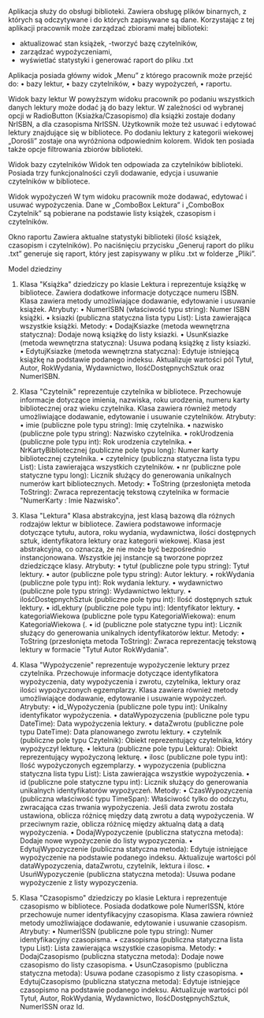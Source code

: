 Aplikacja służy do obsługi biblioteki. Zawiera obsługę plików binarnych, z których są odczytywane i do których zapisywane są dane. Korzystając z tej aplikacji pracownik może zarządzać zbiorami małej biblioteki: 
- aktualizować stan książek, 
-tworzyć bazę czytelników, 
- zarządzać wypożyczeniami,
- wyświetlać statystyki i generować raport do pliku .txt

Aplikacja posiada główny widok „Menu” z którego pracownik może przejść do: 
•	bazy lektur,
•	bazy czytelników,
•	bazy wypożyczeń,
•	raportu.


Widok bazy lektur
W powyższym widoku pracownik po podaniu wszystkich danych lektury może dodać ją do bazy lektur. W zależności od wybranej opcji w RadioButton (Ksiażka/Czasopismo) dla książki zostaje dodany NrISBN, a dla czasopisma NrISSN. Użytkownik może też usuwać i edytować lektury znajdujące się w bibliotece.  Po dodaniu lektury z kategorii wiekowej „Dorośli” zostaje ona wyróżniona odpowiednim kolorem. Widok ten posiada także opcje filtrowania zbiorów biblioteki. 



Widok bazy czytelników
Widok ten odpowiada za czytelników biblioteki. Posiada trzy funkcjonalności czyli dodawanie, edycja i usuwanie czytelników w bibliotece.


Widok wypożyczeń
W tym widoku pracownik może dodawać, edytować i usuwać wypożyczenia. Dane w „ComboBox Lektura” i „ComboBox Czytelnik” są pobierane na podstawie listy książek, czasopism i czytelników. 


Okno raportu
Zawiera aktualne statystyki biblioteki (ilość książek, czasopism i czytelników). Po naciśnięciu przycisku „Generuj raport do pliku .txt” generuje się raport, który jest zapisywany w pliku .txt w folderze „Pliki”.





Model dziedziny

1.	Klasa "Książka"  dziedziczy po klasie Lektura i reprezentuje książkę w bibliotece. Zawiera dodatkowe informacje dotyczące numeru ISBN. Klasa zawiera metody umożliwiające dodawanie, edytowanie i usuwanie książek. 
Atrybuty:
•	NumerISBN (właściwość typu string): Numer ISBN książki.
•	ksiazki (publiczna statyczna lista typu List<Ksiazka>): Lista zawierająca wszystkie książki.
Metody: 
•	DodajKsiazke (metoda wewnętrzna statyczna): Dodaje nową książkę do listy ksiazki.
•	UsunKsiazke (metoda wewnętrzna statyczna): Usuwa podaną książkę z listy ksiazki.
•	EdytujKsiazke (metoda wewnętrzna statyczna): Edytuje istniejącą książkę na podstawie podanego indeksu. Aktualizuje wartości pól Tytuł, Autor, RokWydania, Wydawnictwo, IlośćDostępnychSztuk oraz NumerISBN.

2.	Klasa "Czytelnik" reprezentuje czytelnika w bibliotece. Przechowuje informacje dotyczące imienia, nazwiska, roku urodzenia, numeru karty bibliotecznej oraz wieku czytelnika. Klasa zawiera również metody umożliwiające dodawanie, edytowanie i usuwanie czytelników.
Atrybuty:
•	imie (publiczne pole typu string): Imię czytelnika.
•	nazwisko (publiczne pole typu string): Nazwisko czytelnika.
•	rokUrodzenia (publiczne pole typu int): Rok urodzenia czytelnika.
•	NrKartyBibliotecznej (publiczne pole typu long): Numer karty bibliotecznej czytelnika.
•	czytelnicy (publiczna statyczna lista typu List<Czytelnik>): Lista zawierająca wszystkich czytelników.
•	nr (publiczne pole statyczne typu long): Licznik służący do generowania unikalnych numerów kart bibliotecznych.
Metody:
•	ToString (przesłonięta metoda ToString): Zwraca reprezentację tekstową czytelnika w formacie "NumerKarty : Imie Nazwisko".




3.	Klasa "Lektura" Klasa abstrakcyjna, jest klasą bazową dla różnych rodzajów lektur w bibliotece. Zawiera podstawowe informacje dotyczące tytułu, autora, roku wydania, wydawnictwa, ilości dostępnych sztuk, identyfikatora lektury oraz kategorii wiekowej. Klasa jest abstrakcyjna, co oznacza, że nie może być bezpośrednio instancjonowana. Wszystkie jej instancje są tworzone poprzez dziedziczące klasy.
Atrybuty:
•	tytuł (publiczne pole typu string): Tytuł lektury.
•	autor (publiczne pole typu string): Autor lektury.
•	rokWydania (publiczne pole typu int): Rok wydania lektury.
•	wydawnictwo (publiczne pole typu string): Wydawnictwo lektury.
•	ilośćDostępnychSztuk (publiczne pole typu int): Ilość dostępnych sztuk lektury.
•	idLektury (publiczne pole typu int): Identyfikator lektury.
•	kategoriaWiekowa (publiczne pole typu KategoriaWiekowa): enum KategoriaWiekowa (.
•	id (publiczne pole statyczne typu int): Licznik służący do generowania unikalnych identyfikatorów lektur.
Metody: 
•	ToString (przesłonięta metoda ToString): Zwraca reprezentację tekstową lektury w formacie "Tytuł Autor RokWydania".

4.	Klasa "Wypożyczenie" reprezentuje wypożyczenie lektury przez czytelnika. Przechowuje informacje dotyczące identyfikatora wypożyczenia, daty wypożyczenia i zwrotu, czytelnika, lektury oraz ilości wypożyczonych egzemplarzy. Klasa zawiera również metody umożliwiające dodawanie, edytowanie i usuwanie wypożyczeń.
Atrybuty:
•	id_Wypożyczenia (publiczne pole typu int): Unikalny identyfikator wypożyczenia.
•	dataWypozyczenia (publiczne pole typu DateTime): Data wypożyczenia lektury.
•	dataZwrotu (publiczne pole typu DateTime): Data planowanego zwrotu lektury.
•	czytelnik (publiczne pole typu Czytelnik): Obiekt reprezentujący czytelnika, który wypożyczył lekturę.
•	lektura (publiczne pole typu Lektura): Obiekt reprezentujący wypożyczoną lekturę.
•	ilosc (publiczne pole typu int): Ilość wypożyczonych egzemplarzy.
•	wypozyczenia (publiczna statyczna lista typu List<Wypozyczenie>): Lista zawierająca wszystkie wypożyczenia.
•	id (publiczne pole statyczne typu int): Licznik służący do generowania unikalnych identyfikatorów wypożyczeń.
Metody:
•	CzasWypozyczenia (publiczna właściwość typu TimeSpan): Właściwość tylko do odczytu, zwracająca czas trwania wypożyczenia. Jeśli data zwrotu została ustawiona, oblicza różnicę między datą zwrotu a datą wypożyczenia. W przeciwnym razie, oblicza różnicę między aktualną datą a datą wypożyczenia.
•	DodajWypozyczenie (publiczna statyczna metoda): Dodaje nowe wypożyczenie do listy wypozyczenia.
•	EdytujWypozyczenie (publiczna statyczna metoda): Edytuje istniejące wypożyczenie na podstawie podanego indeksu. Aktualizuje wartości pól dataWypozyczenia, dataZwrotu, czytelnik, lektura i ilosc.
•	UsuńWypozyczenie (publiczna statyczna metoda): Usuwa podane wypożyczenie z listy wypozyczenia.


5.	Klasa "Czasopismo" dziedziczy po klasie Lektura i reprezentuje czasopismo w bibliotece. Posiada dodatkowe pole NumerISSN, które przechowuje numer identyfikacyjny czasopisma. Klasa zawiera również metody umożliwiające dodawanie, edytowanie i usuwanie czasopism.
Atrybuty:
•	NumerISSN (publiczne pole typu string): Numer identyfikacyjny czasopisma.
•	czasopisma (publiczna statyczna lista typu List<Czasopismo>): Lista zawierająca wszystkie czasopisma.
Metody:
•	DodajCzasopismo (publiczna statyczna metoda): Dodaje nowe czasopismo do listy czasopisma.
•	UsunCzasopismo (publiczna statyczna metoda): Usuwa podane czasopismo z listy czasopisma.
•	EdytujCzasopismo (publiczna statyczna metoda): Edytuje istniejące czasopismo na podstawie podanego indeksu. Aktualizuje wartości pól Tytuł, Autor, RokWydania, Wydawnictwo, IlośćDostępnychSztuk, NumerISSN oraz Id.



